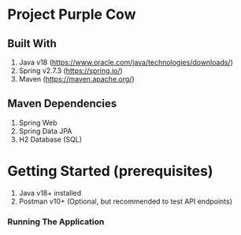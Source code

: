 # Project Purple Cow


## Built With
1. Java v18      (https://www.oracle.com/java/technologies/downloads/)
2. Spring v2.7.3 (https://spring.io/)
3. Maven         (https://maven.apache.org/)

## Maven Dependencies 
1. Spring Web
2. Spring Data JPA
3. H2 Database (SQL)
    
# Getting Started (prerequisites)
 1. Java v18+ installed 
 2. Postman v10+ (Optional, but recommended to test API endpoints)

### Running The Application